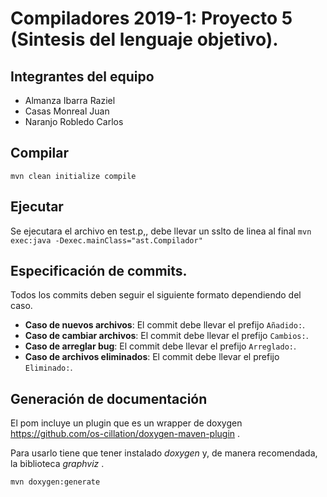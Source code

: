 # Compiladores 2019-1: Proyecto 5 (Sintesis del lenguaje objetivo).

## Integrantes del equipo

* Almanza Ibarra Raziel
* Casas Monreal Juan
* Naranjo Robledo Carlos

## Compilar
`mvn clean initialize compile`

## Ejecutar
Se ejecutara el archivo en test.p,, debe llevar un sslto de linea al final
`mvn exec:java -Dexec.mainClass="ast.Compilador"`

## Especificación de commits.
Todos los commits deben seguir el siguiente formato dependiendo del caso.

* **Caso de nuevos archivos**: El commit debe llevar el prefijo `Añadido:`.
* **Caso de cambiar archivos**: El commit debe llevar el prefijo `Cambios:`.
* **Caso de arreglar bug**: El commit debe llevar el prefijo `Arreglado:`.
* **Caso de archivos eliminados**: El commit debe llevar el prefijo `Eliminado:`.


## Generación de documentación
El pom incluye un plugin que es un wrapper de doxygen
https://github.com/os-cillation/doxygen-maven-plugin .

Para usarlo tiene que tener instalado _doxygen_ y, de manera recomendada,
la biblioteca _graphviz_ .

`mvn doxygen:generate`
